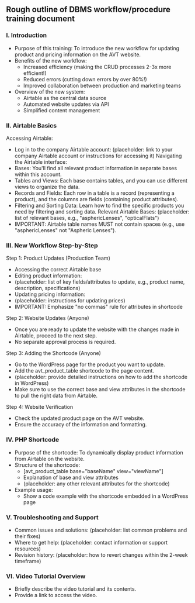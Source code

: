 ## Rough outline of DBMS workflow/procedure training document

### I. Introduction

- Purpose of this training: To introduce the new workflow for updating product and pricing information on the AVT website.
- Benefits of the new workflow:
  - Increased efficiency (making the CRUD processes 2-3x more efficient!)
  - Reduced errors (cutting down errors by over 80%!)
  - Improved collaboration between production and marketing teams
- Overview of the new system:
  - Airtable as the central data source
  - Automated website updates via API
  - Simplified content management

### II. Airtable Basics

Accessing Airtable:
- Log in to the company Airtable account: (placeholder: link to your company Airtable account or instructions for accessing it)
Navigating the Airtable interface:
 - Bases: You'll find all relevant product information in separate bases within this account.
 - Tables and Views: Each base contains tables, and you can use different views to organize the data.
 - Records and Fields: Each row in a table is a record (representing a product), and the columns are fields (containing product attributes).
 - Filtering and Sorting Data: Learn how to find the specific products you need by filtering and sorting data.
Relevant Airtable Bases: (placeholder: list of relevant bases, e.g., "asphericLenses", "opticalFlats")
 - IMPORTANT: Airtable table names MUST not contain spaces (e.g., use "asphericLenses" not "Aspheric Lenses").

### III. New Workflow Step-by-Step

Step 1: Product Updates (Production Team)
 - Accessing the correct Airtable base
 - Editing product information:
  - (placeholder: list of key fields/attributes to update, e.g., product name, description, specifications)
 - Updating pricing information:
  - (placeholder: instructions for updating prices)
 - IMPORTANT: Emphasize "no commas" rule for attributes in shortcode

Step 2: Website Updates (Anyone)
 - Once you are ready to update the website with the changes made in Airtable, proceed to the next step.
 - No separate approval process is required.

Step 3: Adding the Shortcode (Anyone)
 - Go to the WordPress page for the product you want to update.
 - Add the avt_product_table shortcode to the page content.
  - (placeholder: provide detailed instructions on how to add the shortcode in WordPress)
 - Make sure to use the correct base and view attributes in the shortcode to pull the right data from Airtable.

Step 4: Website Verification
 - Check the updated product page on the AVT website.
 - Ensure the accuracy of the information and formatting.

### IV. PHP Shortcode

- Purpose of the shortcode: To dynamically display product information from Airtable on the website.
- Structure of the shortcode:
  - [avt_product_table base="baseName" view="viewName"]
  - Explanation of base and view attributes
  - (placeholder: any other relevant attributes for the shortcode)
- Example usage:
  - Show a code example with the shortcode embedded in a WordPress page

### V. Troubleshooting and Support

- Common issues and solutions: (placeholder: list common problems and their fixes)
- Where to get help: (placeholder: contact information or support resources)
- Revision history: (placeholder: how to revert changes within the 2-week timeframe)

### VI. Video Tutorial Overview
 - Briefly describe the video tutorial and its contents.
 - Provide a link to access the video.
